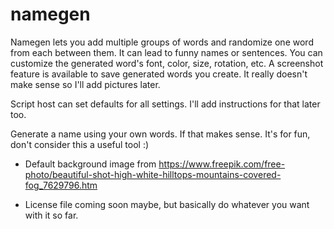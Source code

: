 # namegen
Namegen lets you add multiple groups of words and randomize one word from each between them. It can lead to funny names or sentences. You can customize the generated word's font, color, size, rotation, etc. A screenshot feature is available to save generated words you create. It really doesn't make sense so I'll add pictures later.

Script host can set defaults for all settings. I'll add instructions for that later too.

Generate a name using your own words. If that makes sense. It's for fun, don't consider this a useful tool :)

- Default background image from https://www.freepik.com/free-photo/beautiful-shot-high-white-hilltops-mountains-covered-fog_7629796.htm

- License file coming soon maybe, but basically do whatever you want with it so far.
